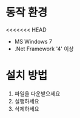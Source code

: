 # 동작 환경
<<<<<<< HEAD
* MS Windows 7
* .Net Framework '4' 이상

# 설치 방법
1. 파일을 다운받으세요
2. 실행하세요
3. 삭제하세요
